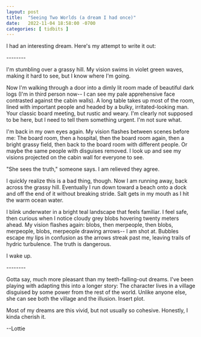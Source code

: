 ```yaml
---
layout: post
title:  "Seeing Two Worlds (a dream I had once)"
date:   2022-11-04 18:58:00 -0700
categories: [ tidbits ]
---
```


I had an interesting dream. Here's my attempt to write it out:
<p></p>
--------
<p></p>
I'm stumbling over a grassy hill. My vision swims in violet green waves, making it hard to see, but I know where I'm going.

Now I'm walking through a door into a dimly lit room made of beautiful dark logs (I'm in third person now-- I can see my pale apprehensive face contrasted against the cabin walls). A long table takes up most of the room, lined with important people and headed by a bulky, irritated-looking man. Your classic board meeting, but rustic and weary. I'm clearly not supposed to be here, but I need to tell them something urgent. I'm not sure what.

I'm back in my own eyes again. My vision flashes between scenes before me: The board room, then a hospital, then the board room again, then a bright grassy field, then back to the board room with different people. Or maybe the same people with disguises removed. I look up and see my visions projected on the cabin wall for everyone to see.

"She sees the truth," someone says. I am relieved they agree.

I quickly realize this is a bad thing, though. Now I am running away, back across the grassy hill. Eventually I run down toward a beach onto a dock and off the end of it without breaking stride. Salt gets in my mouth as I hit the warm ocean water.

I blink underwater in a bright teal landscape that feels familiar. I feel safe, then curious when I notice cloudy grey blobs hovering twenty meters ahead. My vision flashes again: blobs, then merpeople, then blobs, merpeople, blobs, merpeople drawing arrows-- I am shot at. Bubbles escape my lips in confusion as the arrows streak past me, leaving trails of hydric turbulence. The truth is dangerous.

I wake up.
<p></p>
--------
<p></p>
Gotta say, much more pleasant than my teeth-falling-out dreams. I've been playing with adapting this into a longer story: The character lives in a village disguised by some power from the rest of the world. Unlike anyone else, she can see both the village and the illusion. Insert plot.

Most of my dreams are this vivid, but not usually so cohesive. Honestly, I kinda cherish it.

--Lottie



